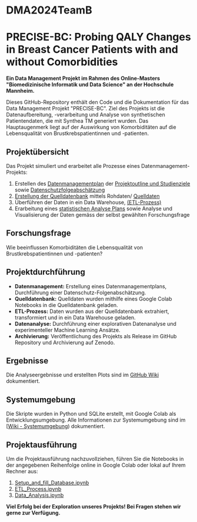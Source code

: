 # DMA2024TeamB

# PRECISE-BC: Probing QALY Changes in Breast Cancer Patients with and without Comorbidities

**Ein Data Management Projekt im Rahmen des Online-Masters "Biomedizinische Informatik und Data Science" an der Hochschule Mannheim.**

Dieses GitHub-Repository enthält den Code und die Dokumentation für das Data Management Projekt "PRECISE-BC". Ziel des Projekts ist die Datenaufbereitung, -verarbeitung und Analyse von synthetischen Patientendaten, die mit Synthea TM generiert wurden. Das Hauptaugenmerk liegt auf der Auswirkung von Komorbiditäten auf die Lebensqualität von Brustkrebspatientinnen und -patienten.

## Projektübersicht

Das Projekt simuliert und erarbeitet alle Prozesse eines Datenmanagement-Projekts:

1. Erstellen des [Datenmanagementplan](https://github.com/Fuenfgeld/DMA2024TeamB/wiki/Datenmanagementplan) der
[Projektoutline und Studienziele](https://github.com/Fuenfgeld/DMA2024TeamB/wiki/Projektoutline-und-Studienziele) sowie 
[Datenschutzfolgeabschätzung](https://github.com/Fuenfgeld/DMA2024TeamB/wiki/Datenschutzfolgeabsch%C3%A4tzung)
2. [Erstellung der Quelldatenbank](https://github.com/Fuenfgeld/DMA2024TeamB/wiki/Erstellung-Quelldatenbank) mittels Rohdaten/
[Quelldaten](https://github.com/Fuenfgeld/DMA2024TeamB/wiki/Quelldaten)
3. Überführen der Daten in ein Data Warehouse, [(ETL-Prozess)](https://github.com/Fuenfgeld/DMA2024TeamB/wiki/ETL%E2%80%90Prozess)
4. Erarbeitung eines [statistischen Analyse Plans](https://github.com/Fuenfgeld/DMA2024TeamB/wiki/Statistischer-Analyse-Plan) sowie Analyse und Visualisierung der Daten gemäss der selbst gewählten Forschungsfrage


## Forschungsfrage

Wie beeinflussen Komorbiditäten die Lebensqualität von Brustkrebspatientinnen und -patienten?

## Projektdurchführung

- **Datenmanagement:** Erstellung eines Datenmanagementplans, Durchführung einer Datenschutz-Folgenabschätzung.
- **Quelldatenbank:** Quelldaten wurden mithilfe eines Google Colab Notebooks in die Quelldatenbank geladen.
- **ETL-Prozess:** Daten wurden aus der Quelldatenbank extrahiert, transformiert und in ein Data Warehouse geladen.
- **Datenanalyse:** Durchführung einer explorativen Datenanalyse und experimenteller Machine Learning Ansätze.
- **Archivierung:** Veröffentlichung des Projekts als Release im GitHub Repository und Archivierung auf Zenodo.

## Ergebnisse

Die Analyseergebnisse und erstellten Plots sind im [GitHub Wiki](https://github.com/Fuenfgeld/DMA2024TeamB/wiki/Datenanalyse-und-Resultate) dokumentiert.

## Systemumgebung

Die Skripte wurden in Python und SQLite erstellt, mit Google Colab als Entwicklungsumgebung. Alle Informationen zur Systemumgebung sind im [[Wiki - Systemumgebung](https://github.com/Fuenfgeld/DMA2024TeamB/wiki/Systemumgebung)) dokumentiert.

## Projektausführung

Um die Projektausführung nachzuvollziehen, führen Sie die Notebooks in der angegebenen Reihenfolge online in Google Colab oder lokal auf Ihrem Rechner aus:

1. [Setup_and_fill_Database.ipynb](https://github.com/Fuenfgeld/DMA2024TeamB/blob/main/Code/teamb_import_csv_into_sql.ipynb)
2. [ETL_Process.ipynb](https://github.com/Fuenfgeld/DMA2024TeamB/blob/main/Code/Datawarehouse_TeamB_V2_20240204.ipynb)
3. [Data_Analysis.ipynb](https://github.com/Fuenfgeld/DMA2024TeamB/blob/main/Code/EDA_template_teamb.ipynb)

**Viel Erfolg bei der Exploration unseres Projekts! Bei Fragen stehen wir gerne zur Verfügung.**
